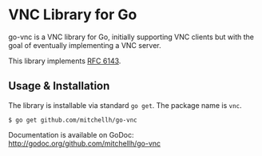 # VNC Library for Go

go-vnc is a VNC library for Go, initially supporting VNC clients but
with the goal of eventually implementing a VNC server.

This library implements [RFC 6143](http://tools.ietf.org/html/rfc6143).

## Usage & Installation

The library is installable via standard `go get`. The package name is `vnc`.

```
$ go get github.com/mitchellh/go-vnc
```

Documentation is available on GoDoc: http://godoc.org/github.com/mitchellh/go-vnc
